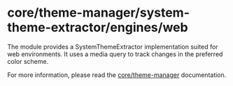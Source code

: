# core/theme-manager/system-theme-extractor/engines/web

The module provides a SystemThemeExtractor implementation suited for web environments.
It uses a media query to track changes in the preferred color scheme.

For more information, please read the [core/theme-manager](../../README.md) documentation.
